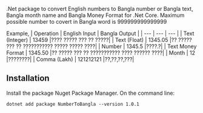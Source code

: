 .Net package to convert English numbers to Bangla number or Bangla text, Bangla month name and Bangla Money Format for .Net Core. 
Maximum possible number to covert in Bangla word is 999999999999999

Example,
| Operation | English Input | Bangla Output |
| --- | --- | --- |
| Text (Integer) | 13459 |???? ????? ??? ?? ?????|
| Text (Float) | 1345.05 |?? ????? ??? ?? ??????????? ????? ????? ????|
| Number | 1345.5 |????.?|
| Text Money Format | 1345.50 |?? ????? ??? ?? ??????????? ???? ?????? ????|
| Month | 12 |????????|
| Comma (Lakh) | 121212121 |??,??,??,???|


## Installation

Install the package Nuget Package Manager.
On the command line:

```
dotnet add package NumberToBangla --version 1.0.1
```